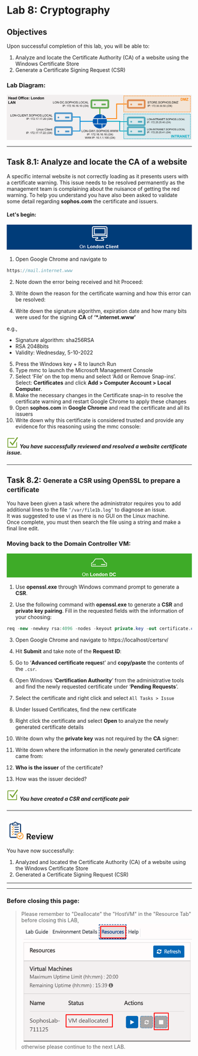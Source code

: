 # **Lab 8: Cryptography**

## Objectives
Upon successful completion of this lab, you will be able to: 
 
1.	Analyze and locate the Certificate Authority (CA) of a website using the Windows Certificate Store 
2.	Generate a Certificate Signing Request (CSR) 



### Lab Diagram:
![](JPG/Lab%20Diagram5.png)
***

## **Task 8.1:** Analyze and locate the CA of a website 
A specific internal website is not correctly loading as it presents users with a certificate warning. This issue needs to be resolved permanently as the management team is complaining about the nuisance of getting the red warning. To help you understand you have also been asked to validate some detail regarding **sophos.com** the certificate and issuers. 


#### Let's begin:
![London Client](JPG/London%20Client.png)
1. Open Google Chrome and navigate to 
```csharp
https://mail.internet.www
```


2. Note down the error being received and hit Proceed: 
 
 
 
 
3. Write down the reason for the certificate warning and how this error can be resolved: 
 
 
 
 
4. Write down the signature algorithm, expiration date and how many bits were used for the signing **CA** of **‘*.internet.www’**

e.g.,
* Signature algorithm: sha256RSA
* RSA 2048bits
* Validity: Wednesday, 5-10-2022


 
5. Press the Windows key + R to launch Run 
6. Type mmc to launch the Microsoft Management Console 
7. Select ‘File’ on the top menu and select ‘Add or Remove Snap-ins’.   
Select: **Certificates** and click **Add > Computer Account > Local Computer**. 
8. Make the necessary changes in the Certificate snap-in to resolve the certificate warning and restart Google Chrome to apply these changes 
9. Open **sophos.com** in **Google Chrome** and read the certificate and all its issuers 
10. Write down why this certificate is considered trusted and provide any evidence for this reasoning using the mmc console: 


##### ![check](JPG/pngegg%20(1).png) You have successfully reviewed and resolved a website certificate issue. 
 
***


## **Task 8.2:** <small>Generate a CSR using OpenSSL to prepare a certificate</small> 
You have been given a task where the administrator requires you to add additional lines to the file `‘/var/file1b.log’` to diagnose an issue.   
It was suggested to use vi as there is no GUI on the Linux machine.   
Once complete, you must then search the file using a string and make a final line edit.  

### Moving back to the Domain Controller VM:
![London DC](JPG/London%20DC%204.png)

1. Use **openssl.exe** through Windows command prompt to generate a **CSR**.  
 
2. Use the following command with **openssl.exe** to generate a **CSR** and **private key pairing**. Fill in the requested fields with the information of your choosing: 

```csharp
req -new -newkey rsa:4096 -nodes -keyout private.key -out certificate.csr
```

 
3. Open Google Chrome and navigate to https://localhost/certsrv/ 

4. Hit **Submit** and take note of the **Request ID**: 
 
 
5. Go to ‘**Advanced certificate reques**t’ and **copy/paste** the contents of the `.csr`.  
6. Open Windows ‘**Certification Authority**’ from the administrative tools and find the newly requested certificate under ‘**Pending Requests**’.  
7. Select the certificate and right click and select `All Tasks > Issue` 
8. Under Issued Certificates, find the new certificate 
9. Right click the certificate and select **Open** to analyze the newly generated certificate details 
10. Write down why the **private key** was not required by the **CA** signer: 
11. Write down where the information in the newly generated certificate came from: 
12. **Who is the issuer** of the certificate? 
 
 
 
13. How was the issuer decided? 

##### ![check](JPG/pngegg%20(1).png)  You have created a CSR and certificate pair 


***

## ![review](JPG/Review%2048.png) Review  ##

You have now successfully: 
1. Analyzed and located the Certificate Authority (CA) of a website using the Windows Certificate Store 
2. Generated a Certificate Signing Request (CSR) 


***
***
### Before closing this page:
> Please remember to "Deallocate" the "HostVM" in the "Resource Tab" before closing this LAB, 
![](JPG/Deallocate%20the%20VM.png)
otherwise please continue to the next LAB.




